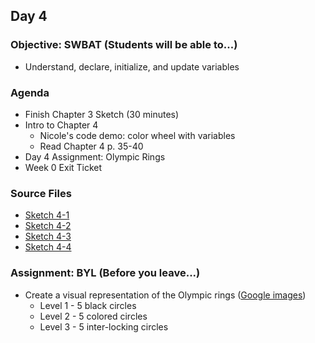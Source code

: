 ## Day 4

### Objective: SWBAT (Students will be able to...)
- Understand, declare, initialize, and update variables

### Agenda
- Finish Chapter 3 Sketch (30 minutes)
- Intro to Chapter 4
    - Nicole's code demo: color wheel with variables
    - Read Chapter 4 p. 35-40
- Day 4 Assignment: Olympic Rings
- Week 0 Exit Ticket

### Source Files
- [Sketch 4-1](/source-code/Ex_04_01.pde)
- [Sketch 4-2](/source-code/Ex_04_02.pde)
- [Sketch 4-3](/source-code/Ex_04_03.pde)
- [Sketch 4-4](/source-code/Ex_04_04.pde)

### Assignment: BYL (Before you leave...)
- Create a visual representation of the Olympic rings ([Google images](https://www.google.com/search?q=olympic+rings&safe=active&tbm=isch))
    - Level 1 - 5 black circles
    - Level 2 - 5 colored circles
    - Level 3 - 5 inter-locking circles
